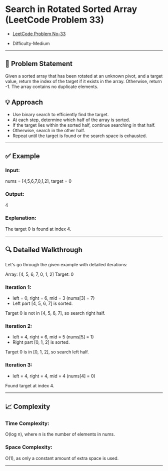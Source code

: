 # Search in Rotated Sorted Array (LeetCode Problem 33)

- [LeetCode Problem No-33](https://leetcode.com/problems/search-in-rotated-sorted-array/)

- Difficulty-Medium

---

## 📝 Problem Statement

Given a sorted array that has been rotated at an unknown pivot, and a target value, return the index of the target if it exists in the array. Otherwise, return -1. The array contains no duplicate elements.



## 💡 Approach

- Use binary search to efficiently find the target.
- At each step, determine which half of the array is sorted.
- If the target lies within the sorted half, continue searching in that half.
- Otherwise, search in the other half.
- Repeat until the target is found or the search space is exhausted.

---

## ✅ Example
### Input:
nums = [4,5,6,7,0,1,2], target = 0
### Output:
4
### Explanation:
The target 0 is found at index 4.

---

## 🔍 Detailed Walkthrough

Let's go through the given example with detailed iterations:

Array: [4, 5, 6, 7, 0, 1, 2]
Target: 0

### Iteration 1:
  - left = 0, right = 6, mid = 3 (nums[3] = 7)
  - Left part [4, 5, 6, 7] is sorted.
  
  Target 0 is not in [4, 5, 6, 7], so search right half.

### Iteration 2:
  - left = 4, right = 6, mid = 5 (nums[5] = 1)
  - Right part [0, 1, 2] is sorted.

Target 0 is in [0, 1, 2], so search left half.

### Iteration 3:
  - left = 4, right = 4, mid = 4 (nums[4] = 0)

Found target at index 4.

---

## 📈 Complexity
### Time Complexity:
 O(log n), where n is the number of elements in nums.
### Space Complexity:
 O(1), as only a constant amount of extra space is used.

 ---